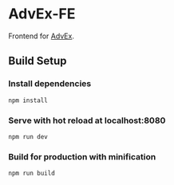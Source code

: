 # AdvEx-FE

Frontend for [AdvEx](https://github.com/dnc1994/AdvEx).

## Build Setup

### Install dependencies

```
npm install
```

### Serve with hot reload at localhost:8080

```
npm run dev
```

### Build for production with minification

```
npm run build
```
